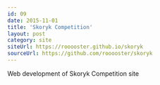 ```yaml
---
id: 09
date: 2015-11-01
title: 'Skoryk Competition'
layout: post
category: site
siteUrl: https://rooooster.github.io/skoryk
sourceUrl: https://github.com/rooooster/skoryk
---
```


Web development of Skoryk Competition site
